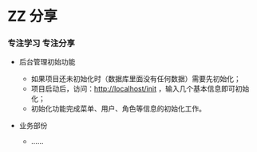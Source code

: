 # ZZ 分享

### 专注学习  专注分享

+ 后台管理初始功能
    + 如果项目还未初始化时（数据库里面没有任何数据）需要先初始化；
    + 项目启动后，访问：[http://localhost/init](http://localhost/init) ，输入几个基本信息即可初始化；
    + 初始化功能完成菜单、用户、角色等信息的初始化工作。
    
+ 业务部份
    + ……